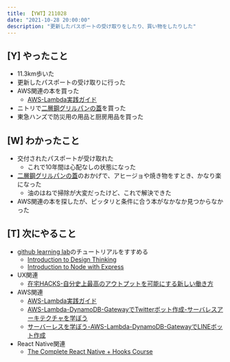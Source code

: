 ```yaml
---
title: 【YWT】211028
date: "2021-10-28 20:00:00"
description: "更新したパスポートの受け取りをしたり、買い物をしたりした"
---
```


## [Y] やったこと

- 11.3km歩いた
- 更新したパスポートの受け取りに行った
- AWS関連の本を買った
  - [AWS-Lambda実践ガイド](https://www.amazon.co.jp/dp/4295002526)
- ニトリで[二層鋼グリルパンの蓋](https://www.nitori-net.jp/ec/product/8977656s)を買った
- 東急ハンズで防災用の用品と厨房用品を買った

## [W] わかったこと

- 交付されたパスポートが受け取れた
  - これで10年間は心配なしの状態になった
- [二層鋼グリルパンの蓋](https://www.nitori-net.jp/ec/product/8977656s)のおかげで、アヒージョや焼き物をすとき、かなり楽になった
  - 油のはねで掃除が大変だったけど、これで解決できた
- AWS関連の本を探したが、ピッタリと条件に合う本がなかなか見つからなかった

## [T] 次にやること

- [github learning lab](https://lab.github.com/githubtraining)のチュートリアルをすすめる
  - [Introduction to Design Thinking](https://lab.github.com/githubtraining/introduction-to-design-thinking)
  - [Introduction to Node with Express](https://lab.github.com/everydeveloper/introduction-to-node-with-express)
- UX関連
  - [在宅HACKS-自分史上最高のアウトプットを可能にする新しい働き方](https://www.amazon.co.jp/dp/4492046704)
- AWS関連
  - [AWS-Lambda実践ガイド](https://www.amazon.co.jp/dp/4295002526)
  - [AWS-Lambda-DynamoDB-GatewayでTwitterボット作成-サーバレスアーキテクチャを学ぼう](https://www.amazon.co.jp/dp/B07MNVF714)
  - [サーバーレスを学ぼう-AWS-Lambda-DynamoDB-GatewayでLINEボット作成](https://www.amazon.co.jp/dp/B084RM69FX)
- React Native関連
  - [The Complete React Native + Hooks Course](https://www.udemy.com/course/the-complete-react-native-and-redux-course/)

<!-- https://twitter.com/camomile_cafe/status/1455777441515929602?s=20 -->

